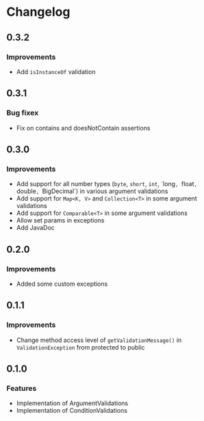 # Changelog

## 0.3.2

### Improvements

* Add `isInstanceOf` validation

## 0.3.1

### Bug fixex

* Fix on contains and doesNotContain assertions

## 0.3.0

### Improvements

* Add support for all number types (`byte`, `short`, `int`, ´long`, `float`, `double`, `BigDecimal`) in various argument
  validations
* Add support for `Map<K, V>` and `Collection<T>` in some argument validations
* Add support for `Comparable<T>` in some argument validations
* Allow set params in exceptions
* Add JavaDoc

## 0.2.0

### Improvements

* Added some custom exceptions

## 0.1.1

### Improvements

* Change method access level of `getValidationMessage()` in `ValidationException` from protected to public

## 0.1.0

### Features

* Implementation of ArgumentValidations
* Implementation of ConditionValidations